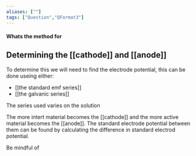 ```yaml
---
aliases: [""]
tags: ["Question","QFormat3"]
---
```


#### Whats the method for
## Determining the [[cathode]] and [[anode]]

To determine this we will need to find the electrode potential, this can be done useing either:
- [[the standard emf series]]
- [[the galvanic series]]

The series used varies on the solution

The more intert material becomes the [[cathode]] and the more active material becomes the [[anode]].
The standard electrode potential between them can be found by calculating the difference in standard electrod potential.

Be mindful of 